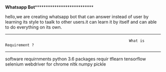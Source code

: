 **********************************************************************************************************************************************************************************************Whatsapp Bot*************************************************************************************************************************************************************************************************************************

hello,we are creating whatsapp bot that can answer instead of user by learning its style to taalk to other users.it can learn it by itself and can able to do everything on its own.

----------------------------------------------------------------------------------------------------------------------------------------
                                                            What is Requirement ?
----------------------------------------------------------------------------------------------------------------------------------------


software requirnments
  python 3.6
packages requir
  tflearn
  tensorflow
  selenium
  webdriver for chrome
  nltk
  numpy 
  pickle
  
  
  
  
  
  
  
  
  
  
  
  
  
  
  
  
